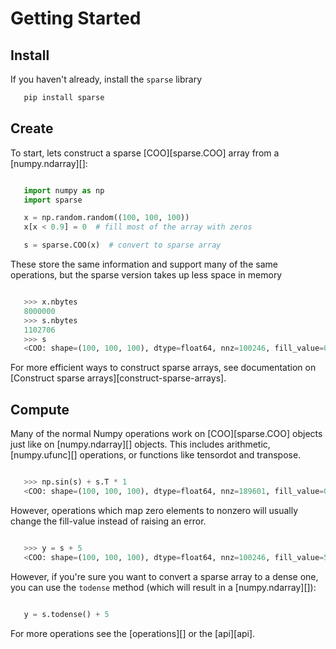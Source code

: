 # Getting Started

## Install

If you haven't already, install the ``sparse`` library

```bash
   pip install sparse
```

## Create

To start, lets construct a sparse [COO][sparse.COO] array from a [numpy.ndarray][]:

```python

   import numpy as np
   import sparse

   x = np.random.random((100, 100, 100))
   x[x < 0.9] = 0  # fill most of the array with zeros

   s = sparse.COO(x)  # convert to sparse array
```

These store the same information and support many of the same operations,
but the sparse version takes up less space in memory

```python

   >>> x.nbytes
   8000000
   >>> s.nbytes
   1102706
   >>> s
   <COO: shape=(100, 100, 100), dtype=float64, nnz=100246, fill_value=0.0>
```

For more efficient ways to construct sparse arrays,
see documentation on [Construct sparse arrays][construct-sparse-arrays].

## Compute

Many of the normal Numpy operations work on [COO][sparse.COO] objects just like on [numpy.ndarray][] objects.
This includes arithmetic, [numpy.ufunc][] operations, or functions like tensordot and transpose.

```python

   >>> np.sin(s) + s.T * 1
   <COO: shape=(100, 100, 100), dtype=float64, nnz=189601, fill_value=0.0>
```

However, operations which map zero elements to nonzero will usually change the fill-value
instead of raising an error.

```python

   >>> y = s + 5
   <COO: shape=(100, 100, 100), dtype=float64, nnz=100246, fill_value=5.0>
```

However, if you're sure you want to convert a sparse array to a dense one,
you can use the ``todense`` method (which will result in a [numpy.ndarray][]):

```python

   y = s.todense() + 5
```

For more operations see the [operations][]
or the [api][api].
